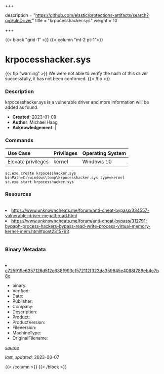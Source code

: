 +++

description = "https://github.com/elastic/protections-artifacts/search?q=VulnDriver"
title = "krpocesshacker.sys"
weight = 10

+++


{{< block "grid-1" >}}
{{< column "mt-2 pt-1">}}




# krpocesshacker.sys 


{{< tip "warning" >}}
We were not able to verify the hash of this driver successfully, it has not been confirmed.
{{< /tip >}}




### Description


krpocesshacker.sys is a vulnerable driver and more information will be added as found.


- **Created**: 2023-01-09
- **Author**: Michael Haag
- **Acknowledgement**:  | [](https://twitter.com/)

### Commands

| Use Case | Privilages | Operating System | 
|:---- | ---- | ---- |
| Elevate privileges | kernel | Windows 10 |

```
sc.exe create krpocesshacker.sys binPath=C:\windows\temp\krpocesshacker.sys type=kernel
sc.exe start krpocesshacker.sys
```

### Resources
<br>


<li><a href="https://www.unknowncheats.me/forum/anti-cheat-bypass/334557-vulnerable-driver-megathread.html">https://www.unknowncheats.me/forum/anti-cheat-bypass/334557-vulnerable-driver-megathread.html</a></li>

<li><a href="https://www.unknowncheats.me/forum/anti-cheat-bypass/312791-bypaph-process-hackers-bypass-read-write-process-virtual-memory-kernel-mem.html#post2315763">https://www.unknowncheats.me/forum/anti-cheat-bypass/312791-bypaph-process-hackers-bypass-read-write-process-virtual-memory-kernel-mem.html#post2315763</a></li>


<br>


### Binary Metadata
<br>



<li><a href="https://www.virustotal.com/gui/file/c725919e6357126d512c638f993cf572112f323da359645e4088f789eb4c7b8c">c725919e6357126d512c638f993cf572112f323da359645e4088f789eb4c7b8c</a></li>



- binary: 
- Verified: 
- Date: 
- Publisher: 
- Company: 
- Description: 
- Product: 
- ProductVersion: 
- FileVersion: 
- MachineType: 
- OriginalFilename: 

[*source*](https://github.com/magicsword-io/LOLDrivers/tree/main/yaml/krpocesshacker.sys.yml)

*last_updated:* 2023-03-07


{{< /column >}}
{{< /block >}}

